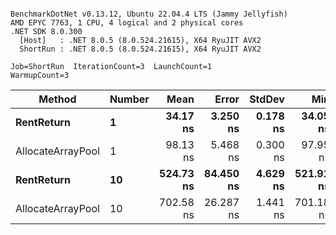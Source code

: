 ```

BenchmarkDotNet v0.13.12, Ubuntu 22.04.4 LTS (Jammy Jellyfish)
AMD EPYC 7763, 1 CPU, 4 logical and 2 physical cores
.NET SDK 8.0.300
  [Host]   : .NET 8.0.5 (8.0.524.21615), X64 RyuJIT AVX2
  ShortRun : .NET 8.0.5 (8.0.524.21615), X64 RyuJIT AVX2

Job=ShortRun  IterationCount=3  LaunchCount=1  
WarmupCount=3  

```
| Method            | Number | Mean      | Error     | StdDev   | Min       | Max       | Allocated |
|------------------ |------- |----------:|----------:|---------:|----------:|----------:|----------:|
| **RentReturn**        | **1**      |  **34.17 ns** |  **3.250 ns** | **0.178 ns** |  **34.05 ns** |  **34.37 ns** |         **-** |
| AllocateArrayPool | 1      |  98.13 ns |  5.468 ns | 0.300 ns |  97.95 ns |  98.47 ns |         - |
| **RentReturn**        | **10**     | **524.73 ns** | **84.450 ns** | **4.629 ns** | **521.91 ns** | **530.07 ns** |         **-** |
| AllocateArrayPool | 10     | 702.58 ns | 26.287 ns | 1.441 ns | 701.18 ns | 704.06 ns |         - |
